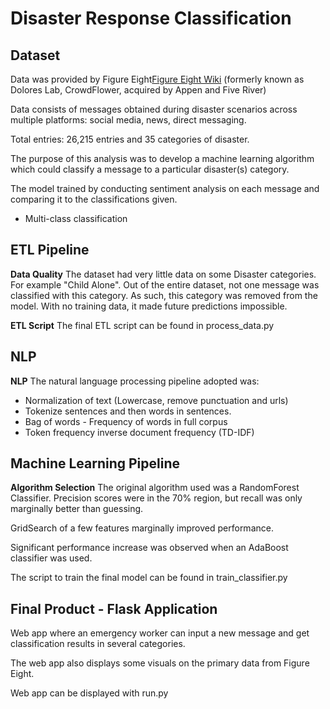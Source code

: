 # Disaster Response Classification

## Dataset

Data was provided by Figure Eight[Figure Eight Wiki](https://en.wikipedia.org/wiki/Figure_Eight_Inc.)
(formerly known as Dolores Lab, CrowdFlower, acquired by Appen and Five River)

Data consists of messages obtained during disaster scenarios across multiple
platforms: social media, news, direct messaging.

Total entries: 26,215 entries and 35 categories of disaster.

The purpose of this analysis was to develop a machine learning algorithm which
could classify a message to a particular disaster(s) category.

The model trained by conducting sentiment analysis on each message and comparing
it to the classifications given.
  - Multi-class classification

## ETL Pipeline
**Data Quality**
The dataset had very little data on some Disaster categories. For example
"Child Alone". Out of the entire dataset, not one message was classified with
this category. As such, this category was removed from the model. With no
training data, it made future predictions impossible.

**ETL Script**
The final ETL script can be found in process_data.py

## NLP
**NLP**
The natural language processing pipeline adopted was:
  - Normalization of text (Lowercase, remove punctuation and urls)
  - Tokenize sentences and then words in sentences.
  - Bag of words - Frequency of words in full corpus
  - Token frequency inverse document frequency (TD-IDF)

## Machine Learning Pipeline
**Algorithm Selection**
The original algorithm used was a RandomForest Classifier. Precision scores were
in the 70% region, but recall was only marginally better than guessing.

GridSearch of a few features marginally improved performance.

Significant performance increase was observed when an AdaBoost classifier was
used.

The script to train the final model can be found in train_classifier.py

## Final Product - Flask Application
Web app where an emergency worker can input a new message and get classification
results in several categories.

The web app also displays some visuals on the primary data from Figure Eight.

Web app can be displayed with run.py
